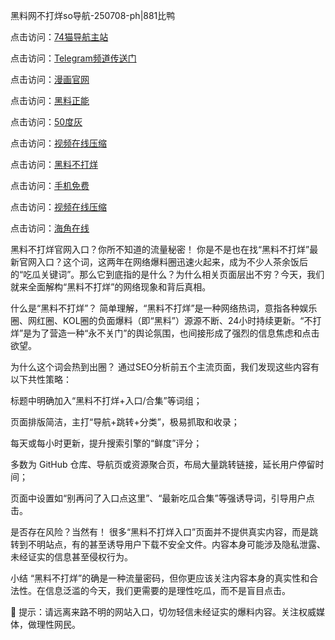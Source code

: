 黑料网不打烊so导航-250708-ph|881比鸭

点击访问：<a href="https://74mao.com/">74猫导航主站</a>

点击访问：<a href="https://74mao.com/">Telegram频道传送门</a>

点击访问：<a href="https://ji88-1.pages.dev/">漫画官网</a>

点击访问：<a href="https://ji99.pages.dev/">黑料正能</a>

点击访问：<a href="https://gdas.pages.dev/">50度灰</a>

点击访问：<a href="https://jha.pages.dev/">视频在线压缩</a>

点击访问：<a href="https://sdbsd.pages.dev/">黑料不打烊</a>

点击访问：<a href="https://gbs-3wd.pages.dev/">手机免费</a>

点击访问：<a href="https://sdfsh.pages.dev/">视频在线压缩</a>

点击访问：<a href="https://ert-6he.pages.dev/">海角在线</a>

黑料不打烊官网入口？你所不知道的流量秘密！
你是不是也在找“黑料不打烊”最新官网入口？这个词，这两年在网络爆料圈迅速火起来，成为不少人茶余饭后的“吃瓜关键词”。那么它到底指的是什么？为什么相关页面层出不穷？今天，我们就来全面解构“黑料不打烊”的网络现象和背后真相。

什么是“黑料不打烊”？
简单理解，“黑料不打烊”是一种网络热词，意指各种娱乐圈、网红圈、KOL圈的负面爆料（即“黑料”）源源不断、24小时持续更新。“不打烊”是为了营造一种“永不关门”的舆论氛围，也间接形成了强烈的信息焦虑和点击欲望。

为什么这个词会热到出圈？
通过SEO分析前五个主流页面，我们发现这些内容有以下共性策略：

标题中明确加入“黑料不打烊+入口/合集”等词组；

页面排版简洁，主打“导航+跳转+分类”，极易抓取和收录；

每天或每小时更新，提升搜索引擎的“鲜度”评分；

多数为 GitHub 仓库、导航页或资源聚合页，布局大量跳转链接，延长用户停留时间；

页面中设置如“别再问了入口点这里”、“最新吃瓜合集”等强诱导词，引导用户点击。

是否存在风险？当然有！
很多“黑料不打烊入口”页面并不提供真实内容，而是跳转到不明站点，有的甚至诱导用户下载不安全文件。内容本身可能涉及隐私泄露、未经证实的信息甚至侵权行为。

小结
“黑料不打烊”的确是一种流量密码，但你更应该关注内容本身的真实性和合法性。在信息泛滥的今天，我们更需要的是理性吃瓜，而不是盲目点击。

🚨 提示：请远离来路不明的网站入口，切勿轻信未经证实的爆料内容。关注权威媒体，做理性网民。
